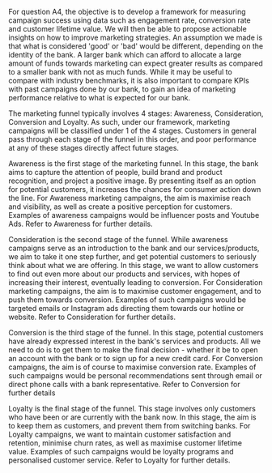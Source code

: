 For question A4, the objective is to develop a framework for measuring campaign success using data such as engagement rate, conversion rate and customer lifetime value. We will then be able to propose actionable insights on how to improve marketing strategies. An assumption we made is that what is considered 'good' or 'bad' would be different, depending on the identity of the bank. A larger bank which can afford to allocate a large amount of funds towards marketing can expect greater results as compared to a smaller bank with not as much funds. While it may be useful to compare with industry benchmarks, it is also important to compare KPIs with past campaigns done by our bank, to gain an idea of marketing performance relative to what is expected for our bank.

The marketing funnel typically involves 4 stages: Awareness, Consideration, Conversion and Loyalty. As such, under our framework, marketing campaigns will be classified under 1 of the 4 stages. Customers in general pass through each stage of the funnel in this order, and poor performance at any of these stages directly affect future stages.

Awareness is the first stage of the marketing funnel. In this stage, the bank aims to capture the attention of people, build brand and product recognition, and project a positive image. By presenting itself as an option for potential customers, it increases the chances for consumer action down the line. For Awareness marketing campaigns, the aim is maximise reach and visibility, as well as create a positive perception for customers. Examples of awareness campaigns would be influencer posts and Youtube Ads. Refer to Awareness for further details.

Consideration is the second stage of the funnel. While awareness campaigns serve as an introduction to the bank and our services/products, we aim to take it one step further, and get potential customers to seriously think about what we are offering. In this stage, we want to allow customers to find out even more about our products and services, with hopes of increasing their interest, eventually leading to conversion. For Consideration marketing campaigns, the aim is to maximise customer engagement, and to push them towards conversion. Examples of such campaigns would be targeted emails or Instagram ads directing them towards our hotline or website. Refer to Consideration for further details.

Conversion is the third stage of the funnel. In this stage, potential customers have already expressed interest in the bank's services and products. All we need to do is to get them to make the final decision - whether it be to open an account with the bank or to sign up for a new credit card. For Conversion campaigns, the aim is of course to maximise conversion rate. Examples of such campaigns would be personal recommendations sent through email or direct phone calls with a bank representative. Refer to Conversion for further details

Loyalty is the final stage of the funnel. This stage involves only customers who have been or are currently with the bank now. In this stage, the aim is to keep them as customers, and prevent them from switching banks. For Loyalty campaigns, we want to maintain customer satisfaction and retention, minimise churn rates, as well as maximise customer lifetime value. Examples of such campaigns would be loyalty programs and personalised customer service. Refer to Loyalty for further details.
